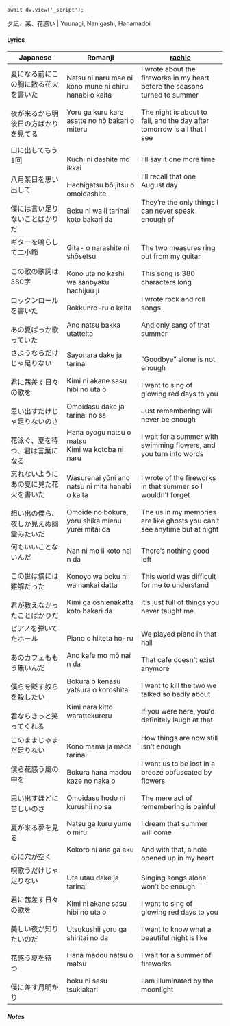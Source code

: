 ```dataviewjs
await dv.view('_script');
```
夕凪、某、花惑い | Yuunagi, Nanigashi, Hanamadoi
#### Lyrics

| Japanese                                                                         | Romanji                                                                                                                                                                  | [rachie](https://docs.google.com/document/d/1oTZmQU1CqN5M5_JJMv46J7dZn8qqS7xdGz-jADwnApI/)                                                                                                                                                |
| -------------------------------------------------------------------------------- | ------------------------------------------------------------------------------------------------------------------------------------------------------------------------ | ----------------------------------------------------------------------------------------------------------------------------------------------------------------------------------------------------------------------------------------- |
| 夏になる前にこの胸に散る花火を書いた<br><br>夜が来るから明後日の方ばかりを見てる                                     | Natsu ni naru mae ni kono mune ni chiru hanabi o kaita<br><br>Yoru ga kuru kara asatte no hō bakari o miteru                                                             | I wrote about the fireworks in my heart before the seasons turned to summer<br><br>The night is about to fall, and the day after tomorrow is all that I see                                                                               |
| 口に出してもう1回<br><br>八月某日を思い出して<br><br>僕には言い足りないことばかりだ                               | Kuchi ni dashite mō ikkai<br><br>Hachigatsu bō jitsu o omoidashite<br><br>Boku ni wa ii tarinai koto bakari da                                                           | I’ll say it one more time<br><br>I’ll recall that one August day<br><br>They’re the only things I can never speak enough of                                                                                                               |
| ギターを鳴らして二小節  <br><br>この歌の歌詞は380字<br><br>ロックンロールを書いた    <br><br>あの夏ばっか歌っていた       | Gita- o narashite ni shōsetsu<br><br>Kono uta no kashi wa sanbyaku hachijuu ji<br><br>Rokkunro-ru o kaita<br><br>Ano natsu bakka utatteita                               | The two measures ring out from my guitar<br><br>This song is 380 characters long<br><br>I wrote rock and roll songs<br><br>And only sang of that summer                                                                                   |
| さようならだけじゃ足りない<br><br>君に茜差す日々の歌を<br><br>思い出すだけじゃ足りないのさ<br><br>花泳ぐ、夏を待つ、君は言葉になる    | Sayonara dake ja tarinai<br><br>Kimi ni akane sasu hibi no uta o<br><br>Omoidasu dake ja tarinai no sa<br><br>Hana oyogu natsu o matsu<br>Kimi wa kotoba ni naru         | “Goodbye” alone is not enough<br><br>I want to sing of glowing red days to you<br><br>Just remembering will never be enough<br><br>I wait for a summer with swimming flowers, and you turn into words                                     |
| 忘れないようにあの夏に見た花火を書いた<br><br>想い出の僕ら、夜しか見えぬ幽霊みたいだ                                   | Wasurenai yōni ano natsu ni mita hanabi o kaita<br><br>Omoide no bokura, yoru shika mienu yūrei mitai da                                                                 | I wrote of the fireworks in that summer so I wouldn’t forget<br><br>The us in my memories are like ghosts you can’t see anytime but at night                                                                                              |
| 何もいいことないんだ<br><br>この世は僕には難解だった<br><br>君が教えなかったことばかりだ                             | Nan ni mo ii koto nai n da<br><br>Konoyo wa boku ni wa nankai datta<br><br>Kimi ga oshienakatta koto bakari da                                                           | There’s nothing good left<br><br>This world was difficult for me to understand<br><br>It’s just full of things you never taught me                                                                                                        |
| ピアノを弾いてたホール<br><br>あのカフェももう無いんだ<br><br>僕らを貶す奴らを殺したい<br><br>君ならきっと笑ってくれる          | Piano o hiiteta ho-ru<br><br>Ano kafe mo mō nai n da<br><br>Bokura o kenasu yatsura o koroshitai<br><br>Kimi nara kitto warattekureru                                    | We played piano in that hall<br><br>That cafe doesn’t exist anymore<br><br>I want to kill the two we talked so badly about<br><br>If you were here, you’d definitely laugh at that                                                        |
| このままじゃまだ足りない<br><br>僕ら花惑う風の中を<br><br>思い出すほどに苦しいのさ<br><br>夏が来る夢を見る<br><br>心に穴が空く  | Kono mama ja mada tarinai<br><br>Bokura hana madou kaze no naka o<br><br>Omoidasu hodo ni kurushii no sa<br><br>Natsu ga kuru yume o miru<br><br>Kokoro ni ana ga aku    | How things are now still isn’t enough<br><br>I want us to be lost in a breeze obfuscated by flowers<br><br>The mere act of remembering is painful<br><br>I dream that summer will come<br><br>And with that, a hole opened up in my heart |
| 唄歌うだけじゃ足りない<br><br>君に茜差す日々の歌を<br><br>美しい夜が知りたいのだ<br><br>花惑う夏を待つ <br><br>僕に差す月明かり | Uta utau dake ja tarinai<br><br>Kimi ni akane sasu hibi no uta o<br><br>Utsukushii yoru ga shiritai no da<br><br>Hana madou natsu o matsu<br><br>boku ni sasu tsukiakari | Singing songs alone won’t be enough <br><br>I want to sing of glowing red days to you<br><br>I want to know what a beautiful night is like<br><br>I wait for a summer of fireworks<br><br>I am illuminated by the moonlight               |
##### Notes
>